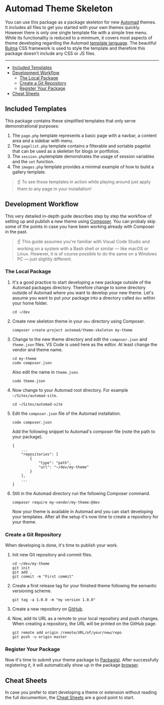 # Automad Theme Skeleton

You can use this package as a package skeleton for new [Automad](https://automad.org) themes.
It includes all files to get you started with your own themes quickly. However there is only one single template 
file with a simple tree menu. While its functionality is reduced to a minimum, it covers most aspects 
of theme developing regarding the Automad [template language](https://automad.org/developer-guide/building-themes). The beautiful [Bulma](https://bulma.io) CSS framework is used to style the template and therefore this package doesn't include any CSS or JS files.

---

- [Included Templates](#included-templates)
- [Development Workflow](#development-workflow)
	- [The Local Package](#the-local-package)
	- [Create a Git Repository](#create-a-git-repository)
	- [Register Your Package](#register-your-package)
- [Cheat Sheets](#cheat-sheets)

## Included Templates

This package contains these simplified templates that only serve demonstrational purposes:

1. The `page.php` template represents a basic page with a navbar, a content area and a sidebar with menu.
2. The `pagelist.php` template contains a filterable and sortable pagelist that can be used as a skeleton for blogs or portfolios.
3. The `session.php`template demonstrates the usage of session variables and the `set` function.
4. The `images.php` template provides a minimal example of how to build a gallery template.

> ☝️ To see those templates in action while playing around just apply them to any page in your installation!

## Development Workflow

This very detailed in-depth guide describes step by step the workflow of setting up and publish a new theme using [Composer](https://getcomposer.org). You can probaly skip some of the points in case you have been working already with Composer in the past.

> ☝️ This guide assumes you're familiar with Visual Code Studio and working on a system with a Bash shell or similar &mdash; like macOS or Linux. However, it is of course possible to do the same on a Windows PC &mdash; just slightly different. 

### The Local Package

1. It's a good practice to start developing a new package outside of the Automad packages directory. Therefore change to some directory outside of Automad where you want to develop your new theme. Let's assume you want to put your package into a directory called `dev` within your home folder.

    ~~~
    cd ~/dev
    ~~~
    
2. Create new skeleton theme in your `dev` directory using Composer.

    ~~~
    composer create-project automad/theme-skeleton my-theme
    ~~~

3. Change to the new theme directory and edit the `composer.json` and `theme.json` files. VS Code is used here as the editor. At least change the vendor and theme name.

    ~~~
    cd my-theme
    code composer.json
    ~~~
    
    Also edit the name in `theme.json`.
    
    ~~~
    code theme.json
    ~~~

4. Now change to your Automad root directory. For example `~/Sites/automad-site`.

    ~~~
    cd ~/Sites/automad-site
    ~~~

5. Edit the `composer.json` file of the Automad installation.
    
    ~~~
    code composer.json
    ~~~

    Add the following snippet to Automad's composer file (note the path to your package).
    
    ~~~
    {
        ...	
        "repositories": [
            {
                "type": "path",
                "url": "~/dev/my-theme"
            }
        ],
        ...
    }
    ~~~

6. Still in the Automad directory run the following Composer command.
    
    ~~~
    composer require my-vendor/my-theme:@dev
    ~~~
    
    Now your theme is available in Automad and you can start developing your templates.
    After all the setup it's now time to create a repository for your theme.


### Create a Git Repository

When developing is done, it's time to publish your work.

1. Init new Git repository and commit files.

    ~~~
    cd ~/dev/my-theme
    git init
    git add .
    git commit -m "First commit"
    ~~~

2. Create a first release tag for your finished theme following the semantic versioning scheme. 

    ~~~
    git tag -a 1.0.0 -m "my version 1.0.0"
    ~~~
    
3. Create a new repository on [GitHub](https://github.com).
4. Now, add its URL as a remote to your local repository and push changes. When creating a repository, the URL will be printed on the GitHub page.

    ~~~
    git remote add origin /remote/URL/of/your/new/repo
    git push -u origin master
    ~~~

### Register Your Package

Now it's time to submit your theme package to [Packagist](https://packagist.org). After successfully registering it, it will automatically show up in the package [browser](https://packages.automad.org).


## Cheat Sheets

In case you prefer to start developing a theme or extension without reading the full documention, the [Cheat Sheets](https://automad.org/developer-guide/cheat-sheets) are a good point to start.
